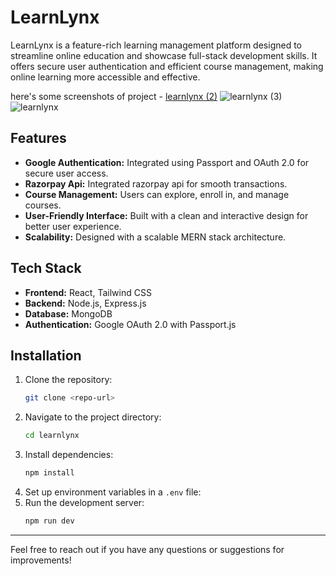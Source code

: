 # LearnLynx

LearnLynx is a feature-rich learning management platform designed to streamline online education and showcase full-stack development skills. It offers secure user authentication and efficient course management, making online learning more accessible and effective.

here's some screenshots of project -
[learnlynx (2)](https://github.com/user-attachments/assets/81a7e8b4-3cba-4e21-8a2e-103425db65c9)
![learnlynx (3)](https://github.com/user-attachments/assets/f589bc5a-0df7-4193-bbce-e82b61d46d87)
![learnlynx](https://github.com/user-attachments/assets/93b5c459-1d89-48a9-9b9a-3f2d3a405509)

## Features
- **Google Authentication:** Integrated using Passport and OAuth 2.0 for secure user access.
- **Razorpay Api:** Integrated razorpay api for smooth transactions.
- **Course Management:** Users can explore, enroll in, and manage courses.
- **User-Friendly Interface:** Built with a clean and interactive design for better user experience.
- **Scalability:** Designed with a scalable MERN stack architecture.

## Tech Stack
- **Frontend:** React, Tailwind CSS
- **Backend:** Node.js, Express.js
- **Database:** MongoDB
- **Authentication:** Google OAuth 2.0 with Passport.js

## Installation
1. Clone the repository:
   ```bash
   git clone <repo-url>
   ```
2. Navigate to the project directory:
   ```bash
   cd learnlynx
   ```
3. Install dependencies:
   ```bash
   npm install
   ```
4. Set up environment variables in a `.env` file:
5. Run the development server:
   ```bash
   npm run dev
   ```

---

Feel free to reach out if you have any questions or suggestions for improvements!
